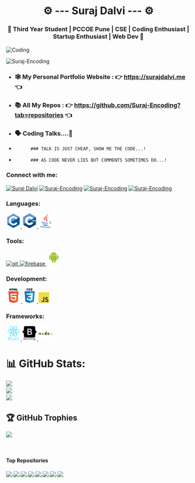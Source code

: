 <h1 align="center"> ⚙️ --- Suraj Dalvi --- ⚙️  </h1>
<h3 align="center">🌺 Third Year Student | PCCOE Pune | CSE | Coding Enthusiast | Startup Enthusiast | Web Dev 🌺
</h3>

<img align="center" alt="Coding" width="300" src="https://c.tenor.com/_DOBjnGspYAAAAAM/code-coding.gif">

<p align="left"> <img src="https://komarev.com/ghpvc/?username=Suraj-Encoding&label=Profile%20views&color=0e75b6&style=flat" alt="Suraj-Encoding" /> </p>

- ### 🕸️ My Personal Portfolio Website :  👉  **https://surajdalvi.me** 👈

- ### 📚 All My Repos : 👉 https://github.com/Suraj-Encoding?tab=repositories 👈

- ### 🗣️ Coding Talks....💐

-           ### TALK IS JUST CHEAP, SHOW ME THE CODE...!
-           ### AS CODE NEVER LIES BUT COMMENTS SOMETIMES DO...! 



<h3 align="left">Connect with me:</h3>
<p align="left">
<a href="https://www.linkedin.com/in/suraj-dalvi-929644247/" target="blank"><img align="center" src="https://raw.githubusercontent.com/rahuldkjain/github-profile-readme-generator/master/src/images/icons/Social/linked-in-alt.svg" alt="Suraj Dalvi" height="30" width="40" /></a>
<a href="https://twitter.com/dalvisuraj116" target="blank"><img align="center" src="https://raw.githubusercontent.com/rahuldkjain/github-profile-readme-generator/master/src/images/icons/Social/twitter.svg" alt="Suraj-Encoding" height="30" width="40" /></a>
<a href="https://www.instagram.com/accounts/login/" target="blank"><img align="center" src="https://raw.githubusercontent.com/rahuldkjain/github-profile-readme-generator/master/src/images/icons/Social/instagram.svg" alt="Suraj-Encoding" height="30" width="40" /></a>
<a href="https://github.com/Suraj-Encoding" target="blank"><img align="center" src="https://raw.githubusercontent.com/rahuldkjain/github-profile-readme-generator/master/src/images/icons/Social/github.svg" alt="Suraj-Encoding" height="30" width="40" /></a>
</p>

<h3 align="left">Languages:</h3>
<p align="left"> 
<a href="https://www.cprogramming.com/" target="_blank" rel="noreferrer"> <img src="https://raw.githubusercontent.com/devicons/devicon/master/icons/c/c-original.svg" alt="c" width="40" height="40"/> </a>
<a href="https://www.w3schools.com/cpp/" target="_blank" rel="noreferrer"> <img src="https://raw.githubusercontent.com/devicons/devicon/master/icons/cplusplus/cplusplus-original.svg" alt="cplusplus" width="40" height="40"/> </a> 
<a href="https://www.w3schools.com/java/" target="_blank" rel="noreferrer"> <img src="https://raw.githubusercontent.com/devicons/devicon/master/icons/java/java-original.svg" alt="Java" width="40" height="40"/> </a> 

<h3 align="left">Tools:</h3>
<p align="left"> 
<a href="https://git-scm.com/" target="_blank" rel="noreferrer"> <img src="https://www.vectorlogo.zone/logos/git-scm/git-scm-icon.svg" alt="git" width="40" height="40"/> </a> 
<a href="https://firebase.google.com/" target="_blank" rel="noreferrer"> <img src="https://www.vectorlogo.zone/logos/firebase/firebase-icon.svg" alt="firebase" width="40" height="40"/> </a> 
<a href="https://developer.android.com" target="_blank" rel="noreferrer"> <img src="https://raw.githubusercontent.com/devicons/devicon/master/icons/android/android-original-wordmark.svg" alt="android" width="40" height="40"/> </a> 
</p>

<h3 align="left">Development:</h3>  
<p align="left"> 
<a href="https://www.w3.org/html/" target="_blank" rel="noreferrer"> <img src="https://raw.githubusercontent.com/devicons/devicon/master/icons/html5/html5-original-wordmark.svg" alt="html5" width="40" height="40"/> </a>
<a href="https://www.w3schools.com/css/" target="_blank" rel="noreferrer"> <img src="https://raw.githubusercontent.com/devicons/devicon/master/icons/css3/css3-original-wordmark.svg" alt="css3" width="40" height="40"/> </a>
<a href="https://developer.mozilla.org/en-US/docs/Web/JavaScript" target="_blank" rel="noreferrer"> <img src="https://raw.githubusercontent.com/devicons/devicon/master/icons/javascript/javascript-original.svg" alt="javascript" width="30" height="30"/> </a> 
</p>

<h3 align="left">Frameworks:</h3>  
<p align="left"> 
<a href="https://reactjs.org/" target="_blank" rel="noreferrer"> <img src="https://raw.githubusercontent.com/devicons/devicon/master/icons/react/react-original-wordmark.svg" alt="react" width="40" height="40"/> </a> 
<a href="https://getbootstrap.com" target="_blank" rel="noreferrer"> <img src="https://raw.githubusercontent.com/devicons/devicon/master/icons/bootstrap/bootstrap-plain-wordmark.svg" alt="bootstrap" width="40" height="40"/> </a>
<a href="https://nodejs.org" target="_blank" rel="noreferrer"> <img src="https://raw.githubusercontent.com/devicons/devicon/master/icons/nodejs/nodejs-original-wordmark.svg" alt="nodejs" width="40" height="40"/> </a> 
</p>

# 📊 GitHub Stats:
![](https://github-readme-stats.vercel.app/api?username=Suraj-Encoding&theme=midnight-purple&hide_border=false&include_all_commits=true&count_private=true)<br/>
![](https://github-readme-streak-stats.herokuapp.com/?user=Suraj-Encoding&theme=midnight-purple&hide_border=false)<br/>
![](https://github-readme-stats.vercel.app/api/top-langs/?username=Suraj-Encoding&theme=midnight-purple&hide_border=false&include_all_commits=true&count_private=true&layout=compact)

## 🏆 GitHub Trophies
![](https://github-profile-trophy.vercel.app/?username=Suraj-Encoding&theme=radical&no-frame=false&no-bg=false&margin-w=4)

<a href="http://www.github.com/Suraj-Encoding"><img src="https://activity-graph.herokuapp.com/graph?username=Suraj-Encoding&bg_color=1c1917&color=ffffff&line=0891b2&point=ffffff&area_color=1c1917&area=true&hide_border=true&custom_title=GitHub%20Commits%20Graph" alt="" /></a>


#### Top Repositories

<a href="https://github.com/Suraj-Encoding/Suraj-Encoding">
  <img align="center" src="https://github-readme-stats.vercel.app/api/pin/?username=Suraj-Encoding&repo=Suraj-Encoding&theme=buefy" />
</a>
<a href="https://github.com/Suraj-Encoding/">
  <img align="center" src="https://github-readme-stats.vercel.app/api/pin/?username=Suraj-Encoding&repo=Android&theme=buefy" />
</a>
<a href="https://github.com/Suraj-Encoding/">
  <img align="center" src="https://github-readme-stats.vercel.app/api/pin/?username=Suraj-Encoding&repo=Angular-Todo&theme=buefy" />
</a>
<a href="https://github.com/Suraj-Encoding/">
  <img align="center" src="https://github-readme-stats.vercel.app/api/pin/?username=Suraj-Encoding&repo=Personal-Portfolio&theme=buefy" />
</a>
<a href="https://github.com/Suraj-Encoding/">
  <img align="center" src="https://github-readme-stats.vercel.app/api/pin/?username=Suraj-Encoding&repo=React-Todo&theme=buefy" />
</a>
<a href="https://github.com/Suraj-Encoding/">
  <img align="center" src="https://github-readme-stats.vercel.app/api/pin/?username=Suraj-Encoding&repo=TaskBit&theme=buefy" />
</a>
<a href="https://github.com/Suraj-Encoding/">
  <img align="center" src="https://github-readme-stats.vercel.app/api/pin/?username=Suraj-Encoding&repo=DSA&theme=buefy" />
</a>
<a href="https://github.com/Suraj-Encoding/">
  <img align="center" src="https://github-readme-stats.vercel.app/api/pin/?username=Suraj-Encoding&repo=OOPS&theme=buefy" />
</a>


